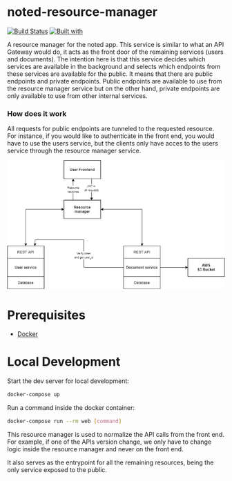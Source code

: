 # noted-resource-manager

[![Build Status](https://travis-ci.org/jsgilberto/noted-resource-manager.svg?branch=master)](https://travis-ci.org/jsgilberto/noted-resource-manager)
[![Built with](https://img.shields.io/badge/Built_with-Cookiecutter_Django_Rest-F7B633.svg)](https://github.com/agconti/cookiecutter-django-rest)

A resource manager for the noted app. This service is similar to what an API Gateway would do, it acts as the front door of the remaining services (users and documents). The intention here is that this service decides which services are available in the background and selects which endpoints from these services are available for the public. It means that there are public endpoints and private endpoints. Public endpoints are available to use from the resource manager service but on the other hand, private endpoints are only available to use from other internal services.

### How does it work
All requests for public endpoints are tunneled to the requested resource. For instance, if you would like to authenticate in the front end, you would have to use the users service, but the clients only have acces to the users service through the resource manager service.

<img src="images/noted-resource-manager.png" />

# Prerequisites

- [Docker](https://docs.docker.com/docker-for-mac/install/)  

# Local Development

Start the dev server for local development:
```bash
docker-compose up
```

Run a command inside the docker container:

```bash
docker-compose run --rm web [command]
```


This resource manager is used to normalize the API calls from the front end. For example, if one of the APIs version change, we only have to change
logic inside the resource manager and never on the front end.

It also serves as the entrypoint for all the remaining resources, being the only service exposed to the public.
